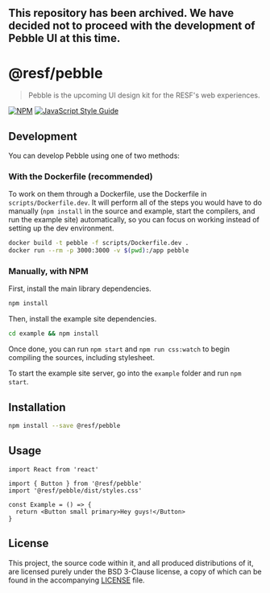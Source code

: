 ## This repository has been archived. We have decided not to proceed with the development of Pebble UI at this time.

# @resf/pebble

> Pebble is the upcoming UI design kit for the RESF&#x27;s web experiences.

[![NPM](https://img.shields.io/npm/v/@resf/pebble.svg)](https://www.npmjs.com/package/@resf/pebble)
[![JavaScript Style Guide](https://img.shields.io/badge/code_style-standard-brightgreen.svg)](https://standardjs.com)

## Development

You can develop Pebble using one of two methods:

### With the Dockerfile (recommended)

To work on them through a Dockerfile, use the Dockerfile in
`scripts/Dockerfile.dev`. It will perform all of the steps you would have to do
manually (`npm install` in the source and example, start the compilers, and run
the example site) automatically, so you can focus on working instead of setting
up the dev environment.

```bash
docker build -t pebble -f scripts/Dockerfile.dev .
docker run --rm -p 3000:3000 -v $(pwd):/app pebble
```

### Manually, with NPM

First, install the main library dependencies.

```bash
npm install
```

Then, install the example site dependencies.

```bash
cd example && npm install
```

Once done, you can run `npm start` and `npm run css:watch` to begin compiling
the sources, including stylesheet.

To start the example site server, go into the `example` folder and run
`npm start`.

## Installation

```bash
npm install --save @resf/pebble
```

## Usage

```tsx
import React from 'react'

import { Button } from '@resf/pebble'
import '@resf/pebble/dist/styles.css'

const Example = () => {
  return <Button small primary>Hey guys!</Button>
}
```

## License

This project, the source code within it, and all produced distributions of it,
are licensed purely under the BSD 3-Clause license, a copy of which can be found
in the accompanying [LICENSE](./LICENSE) file.
